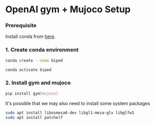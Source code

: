 # OpenAI gym + Mujoco Setup

### Prerequisite

Install conda from [here](https://conda.io/projects/conda/en/latest/user-guide/install/linux.html).

###

### 1. Create conda environment

```bash
conda create --name biped

conda activate biped
```

### 2. Install gym and mujoco



```bash
pip install gym[mujoco]
```



It's possible that we may also need to install some system packages

```bash
sudo apt install libosmesa6-dev libgl1-mesa-glx libglfw3
sudo apt install patchelf
```





